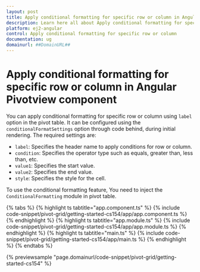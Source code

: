 ```yaml
---
layout: post
title: Apply conditional formatting for specific row or column in Angular Pivotview component | Syncfusion
description: Learn here all about Apply conditional formatting for specific row or column in Syncfusion Angular Pivotview component of Syncfusion Essential JS 2 and more.
platform: ej2-angular
control: Apply conditional formatting for specific row or column 
documentation: ug
domainurl: ##DomainURL##
---
```


# Apply conditional formatting for specific row or column in Angular Pivotview component

You can apply conditional formatting for specific row or column using `label` option in the pivot table. It can be configured using the `conditionalFormatSettings` option through code behind, during initial rendering. The required settings are:

* `label`: Specifies the header name to apply conditions for row or column.
* `condition`: Specifies the operator type such as equals, greater than, less than, etc.
* `value1`: Specifies the start value.
* `value2`: Specifies the end value.
* `style`: Specifies the style for the cell.

To use the conditional formatting feature, You need to inject the `ConditionalFormatting` module in pivot table.

{% tabs %}
{% highlight ts tabtitle="app.component.ts" %}
{% include code-snippet/pivot-grid/getting-started-cs154/app/app.component.ts %}
{% endhighlight %}
{% highlight ts tabtitle="app.module.ts" %}
{% include code-snippet/pivot-grid/getting-started-cs154/app/app.module.ts %}
{% endhighlight %}
{% highlight ts tabtitle="main.ts" %}
{% include code-snippet/pivot-grid/getting-started-cs154/app/main.ts %}
{% endhighlight %}
{% endtabs %}
  
{% previewsample "page.domainurl/code-snippet/pivot-grid/getting-started-cs154" %}
